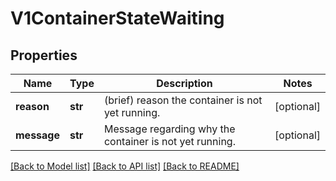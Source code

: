 # V1ContainerStateWaiting

## Properties
Name | Type | Description | Notes
------------ | ------------- | ------------- | -------------
**reason** | **str** | (brief) reason the container is not yet running. | [optional] 
**message** | **str** | Message regarding why the container is not yet running. | [optional] 

[[Back to Model list]](../README.md#documentation-for-models) [[Back to API list]](../README.md#documentation-for-api-endpoints) [[Back to README]](../README.md)


